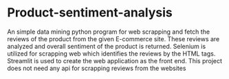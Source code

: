 # Product-sentiment-analysis
An simple data mining python program for web scrapping and fetch the reviews of the product from the given E-commerce site. These reviews are analyzed and overall sentiment of the product is returned.
Selenium is utilized for scrapping web which identifies the reviews by the HTML tags.
Streamlit is used to create the web application as the front end.
This project does not need any api for scrapping reviews from the websites
